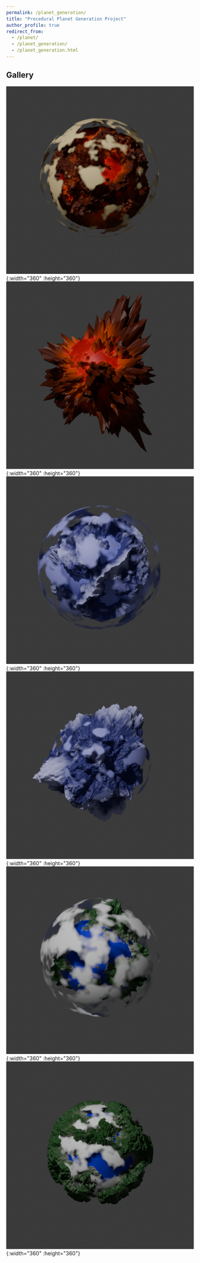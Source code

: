 ```yaml
---
permalink: /planet_generation/
title: "Procedural Planet Generation Project"
author_profile: true
redirect_from: 
  - /planet/
  - /planet_generation/
  - /planet_generation.html
---
```


## Gallery

![Lava Planet 1](/images/planet_generation/RockyPlanet2-1_1080.png){:width="360" :height="360"}![Lava Planet 2](/images/planet_generation/RockyPlanet2-2_1080.png){:width="360" :height="360"}
![Ice Planet 1](/images/planet_generation/RockyPlanet1-1_1080.png){:width="360" :height="360"}![Ice Planet 2](/images/planet_generation/RockyPlanet1-2_1080.png){:width="360" :height="360"}
![Water Planet 1](/images/planet_generation/RockyPlanet0-1_1080.png){:width="360" :height="360"}![Water Planet 2](/images/planet_generation/RockyPlanet0-2_1080.png){:width="360" :height="360"}
